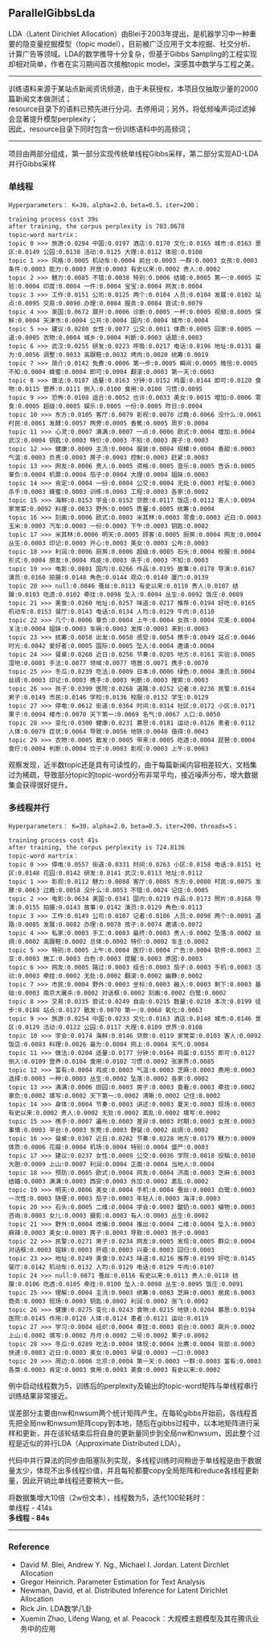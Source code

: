 ## ParallelGibbsLda  
LDA（Latent Dirichlet Allocation）由Blei于2003年提出，是机器学习中一种重要的隐变量挖掘模型（topic model），目前被广泛应用于文本挖掘、社交分析、计算广告等领域。LDA的数学推导十分复杂，但基于Gibbs Sampling的工程实现却相对简单，作者在实习期间首次接触topic model，深感其中数学与工程之美。

***
训练语料来源于某站点新闻资讯频道，由于未获授权，本项目仅抽取少量的2000篇新闻文本做测试；  
resource目录下的语料已预先进行分词、去停用词；另外，将低频噪声词过滤掉会显著提升模型perplexity；  
因此，resource目录下同时包含一份训练语料中的高频词；
***

项目由两部分组成，第一部分实现传统单线程Gibbs采样，第二部分实现AD-LDA并行Gibbs采样
 
### 单线程

    Hyperparameters： K=30，alpha=2.0，beta=0.5，iter=200； 

    training process cost 39s
    after training, the corpus perplexity is 703.0678
    topic-word martrix：  
	topic 0 >>> 旅游:0.0294 中国:0.0197 酒店:0.0170 文化:0.0165 城市:0.0163 景区:0.0149 公园:0.0138 活动:0.0125 大理:0.0112 体验:0.0108  
	topic 1 >>> 风格:0.0005 机动车:0.0004 前台:0.0003 一群:0.0003 女孩:0.0003 条件:0.0003 能力:0.0003 开放:0.0003 有史以来:0.0002 贵人:0.0002  
	topic 2 >>> 魅力:0.0085 不错:0.0038 特别:0.0006 结婚:0.0005 第一:0.0005 实验:0.0004 印度:0.0004 一件:0.0004 宝宝:0.0004 网友:0.0004  
	topic 3 >>> 工作:0.0151 公司:0.0125 两个:0.0104 人员:0.0104 发展:0.0102 站点:0.0095 交易:0.0090 办理:0.0084 服务:0.0084 尝试:0.0079  
	topic 4 >>> 美国:0.0672 展开:0.0006 诊断:0.0005 一杯:0.0005 视频:0.0005 保鲜:0.0004 天津市:0.0004 公共:0.0004 国内:0.0004 城市:0.0004  
	topic 5 >>> 建议:0.0280 女性:0.0077 公交:0.0011 体质:0.0005 回家:0.0005 一道:0.0005 衣物:0.0004 城乡:0.0004 判断:0.0003 话题:0.0003  
	topic 6 >>> 武汉:0.0255 研发:0.0223 呼吸:0.0217 电话:0.0196 地址:0.0131 最为:0.0056 调整:0.0033 高跟鞋:0.0032 烤肉:0.0020 统筹:0.0019  
	topic 7 >>> 简介:0.0142 免费:0.0006 第一步:0.0005 瞬间:0.0005 微信:0.0005 不知:0.0004 蜂蜜:0.0004 即可:0.0004 翻滚:0.0003 第一天:0.0003  
	topic 8 >>> 做法:0.0187 适量:0.0163 分钟:0.0152 鸡蛋:0.0144 即可:0.0120 食物:0.0115 营养:0.0111 倒入:0.0100 食用:0.0100 习惯:0.0095  
	topic 9 >>> 恐怖:0.0108 适合:0.0052 也许:0.0033 美女:0.0015 增加:0.0006 零食:0.0005 超级:0.0005 娱乐:0.0005 一份:0.0005 昨日:0.0004  
	topic 10 >>> 东方:0.0105 客厅:0.0079 影视:0.0078 过瘾:0.0066 没什么:0.0061 村民:0.0061 发酵:0.0057 两旁:0.0005 香蕉:0.0005 周岁:0.0004  
	topic 11 >>> 心灵:0.0007 满满:0.0007 一点:0.0006 欧式:0.0004 增加:0.0004 武汉:0.0004 钥匙:0.0003 特价:0.0003 不知:0.0003 房子:0.0003  
	topic 12 >>> 健康:0.0009 主流:0.0004 服装:0.0004 规模:0.0004 香甜:0.0003 气温:0.0003 负责:0.0003 房子:0.0003 控制:0.0003 赶紧:0.0003  
	topic 13 >>> 网友:0.0006 贵人:0.0005 资格:0.0005 音乐:0.0005 告诉:0.0005 辜负:0.0004 机票:0.0004 茄子:0.0004 大理:0.0004 姐妹:0.0003  
	topic 14 >>> 肯定:0.0004 一份:0.0004 公交:0.0004 无处:0.0003 时髦:0.0003 杀手:0.0003 蜂蜜:0.0003 训练:0.0003 工程:0.0003 各家:0.0002  
	topic 15 >>> 海鲜:0.0153 学会:0.0152 贷款:0.0117 饭店:0.0112 客人:0.0094 家常菜:0.0092 料理:0.0033 野外:0.0005 质量:0.0005 统筹:0.0004  
	topic 16 >>> 刻画:0.0006 欧式:0.0003 米其林:0.0003 零食:0.0003 近日:0.0003 玉米:0.0003 汽车:0.0003 一份:0.0003 下午:0.0003 钥匙:0.0002  
	topic 17 >>> 米其林:0.0006 明天:0.0005 顾客:0.0005 厨房:0.0004 网友:0.0004 丛生:0.0003 印记:0.0003 开心:0.0003 美女:0.0003 公布:0.0003  
	topic 18 >>> 利润:0.0006 厨房:0.0006 超级:0.0005 石头:0.0004 校服:0.0004 形式:0.0004 朋友:0.0004 鸡皮:0.0003 杀手:0.0003 不知:0.0003  
	topic 19 >>> 电影:0.0801 国内:0.0266 作品:0.0195 故事:0.0178 导演:0.0167 演员:0.0160 拍摄:0.0148 角色:0.0144 观众:0.0140 厦门:0.0139  
	topic 20 >>> null:0.0846 蚕丝:0.0113 有史以来:0.0110 贵人:0.0107 结膜:0.0103 吃透:0.0102 牵挂:0.0098 坠入:0.0094 丛生:0.0092 饭庄:0.0089  
	topic 21 >>> 美食:0.0260 地址:0.0257 味道:0.0217 推荐:0.0194 好吃:0.0165 机动车:0.0153 餐厅:0.0143 电话:0.0134 人均:0.0129 牛肉:0.0110  
	topic 22 >>> 几个:0.0006 辜负:0.0004 上午:0.0004 女孩:0.0004 完美:0.0004 关注:0.0004 姐妹:0.0003 车祸:0.0003 发挥:0.0003 来到:0.0003  
	topic 23 >>> 统筹:0.0058 出发:0.0058 感受:0.0054 携手:0.0049 站点:0.0046 时光:0.0042 爱好者:0.0005 国际:0.0005 坠入:0.0004 邀请:0.0004  
	topic 24 >>> 餐桌:0.0260 近日:0.0256 节奏:0.0205 地方:0.0161 实验:0.0085 湿地:0.0081 手法:0.0077 领域:0.0077 喧嚣:0.0071 携手:0.0070  
	topic 25 >>> 冬瓜:0.0239 吃法:0.0009 日本:0.0006 绿色:0.0004 演员:0.0004 丝绸:0.0003 印记:0.0003 携手:0.0003 判断:0.0003 搜索:0.0003  
	topic 26 >>> 孩子:0.0399 医院:0.0268 道路:0.0252 记者:0.0236 民警:0.0164 男子:0.0149 市民:0.0146 学校:0.0136 校服:0.0132 学生:0.0129  
	topic 27 >>> 停电:0.0612 街道:0.0364 时间:0.0314 社区:0.0172 小区:0.0171 果子:0.0094 楼市:0.0070 天下第一:0.0069 名气:0.0067 人口:0.0050  
	topic 28 >>> 变化:0.0300 健康:0.0231 慕思:0.0181 运动:0.0126 患者:0.0112 人体:0.0079 症状:0.0064 导致:0.0056 地铁:0.0048 值得:0.0043  
	topic 29 >>> 衣物:0.0005 散发:0.0005 带来:0.0005 吃透:0.0004 琵琶:0.0004 食疗:0.0004 判断:0.0004 饺子:0.0003 影视:0.0003 上午:0.0003  
	
观察发现，近半数topic还是具有可读性的，由于每篇新闻内容相差较大，文档集过为稀疏，导致部分topic的topic-word分布非常平均，接近噪声分布，增大数据集会获得很好提升。

### 多线程并行
    Hyperparameters： K=30，alpha=2.0，beta=0.5，iter=200，threads=5； 

	training process cost 41s
	after training, the corpus perplexity is 724.8136  
	topic-word martrix：  
	topic 0 >>> 停电:0.0557 街道:0.0331 时间:0.0263 小区:0.0158 电话:0.0151 社区:0.0148 花园:0.0142 研发:0.0141 武汉:0.0113 地址:0.0112
	topic 1 >>> 影视:0.0112 魅力:0.0088 客厅:0.0085 东方:0.0080 村民:0.0075 发酵:0.0063 过瘾:0.0058 没什么:0.0053 不错:0.0024 记住:0.0005
	topic 2 >>> 电影:0.0634 美国:0.0341 国内:0.0219 作品:0.0173 照片:0.0168 导演:0.0155 拍摄:0.0143 故事:0.0142 演员:0.0129 角色:0.0113
	topic 3 >>> 工作:0.0149 公司:0.0107 记者:0.0106 人员:0.0098 两个:0.0091 道路:0.0085 发展:0.0082 办理:0.0078 孩子:0.0074 邀请:0.0072
	topic 4 >>> 私家:0.0003 手工:0.0003 最终:0.0003 贵人:0.0002 坠落:0.0002 丝绸:0.0002 高跟鞋:0.0002 总体:0.0002 特价:0.0002 车主:0.0002
	topic 5 >>> 特别:0.0005 上午:0.0004 医疗:0.0004 广告:0.0004 软件:0.0003 三亚:0.0003 施工:0.0003 白色:0.0003 提醒:0.0003 原因:0.0003
	topic 6 >>> 网友:0.0005 路过:0.0003 组合:0.0003 茄子:0.0003 手机:0.0003 活动:0.0003 牵挂:0.0002 无处:0.0002 翻滚:0.0002 幽静:0.0002
	topic 7 >>> 市民:0.0004 野外:0.0003 坐标:0.0003 融入:0.0003 剩下:0.0003 基础:0.0003 南京大屠杀:0.0002 对话框:0.0002 刻画:0.0002 白鹭:0.0002
	topic 8 >>> 交易:0.0335 尝试:0.0249 自由:0.0215 数量:0.0210 本次:0.0199 徒步:0.0188 站点:0.0127 散发:0.0070 第一:0.0068 氧化:0.0063
	topic 9 >>> 旅游:0.0254 中国:0.0233 文化:0.0163 酒店:0.0148 城市:0.0146 景区:0.0129 活动:0.0122 公园:0.0117 大理:0.0109 世界:0.0108
	topic 10 >>> 学会:0.0174 海鲜:0.0146 贷款:0.0119 家常菜:0.0103 客人:0.0092 饭店:0.0083 料理:0.0026 最为:0.0004 网上:0.0004 天气:0.0004
	topic 11 >>> 做法:0.0204 适量:0.0177 分钟:0.0164 鸡蛋:0.0155 即可:0.0127 倒入:0.0109 营养:0.0104 食用:0.0102 习惯:0.0092 张家界:0.0085
	topic 12 >>> 富有:0.0004 鸡皮:0.0003 气温:0.0003 芝麻:0.0003 费用:0.0003 选择:0.0003 一种:0.0003 丛生:0.0002 坠落:0.0002 各家:0.0002
	topic 13 >>> 满满:0.0006 田园:0.0003 房子:0.0003 查看:0.0003 牵挂:0.0002 辜负:0.0002 填写:0.0002 天下第一:0.0002 清晰:0.0002 记住:0.0002
	topic 14 >>> 身体:0.0004 节奏:0.0003 讲述:0.0003 夏天:0.0003 现场:0.0003 有史以来:0.0002 贵人:0.0002 无处:0.0002 紊乱:0.0002 填写:0.0002
	topic 15 >>> 携手:0.0007 遍布:0.0003 差异:0.0003 时期:0.0003 女孩:0.0003 事情:0.0003 平台:0.0003 东莞:0.0003 野餐:0.0002 丝绸:0.0002
	topic 16 >>> 餐桌:0.0307 近日:0.0282 节奏:0.0228 地方:0.0179 魅力:0.0009 体质:0.0006 花瓣:0.0004 机场:0.0004 特别:0.0004 盛产:0.0003
	topic 17 >>> 建议:0.0237 女性:0.0089 公交:0.0036 学院:0.0018 投稿:0.0010 大胆:0.0009 上山:0.0007 利润:0.0004 正面:0.0004 当地人:0.0004
	topic 18 >>> 预防:0.0005 欧式:0.0004 网友:0.0004 济南:0.0003 芝麻:0.0003 结婚:0.0003 满满:0.0003 西安:0.0003 外加:0.0002 紊乱:0.0002
	topic 19 >>> 明天:0.0006 美女:0.0004 手机:0.0004 蚕丝:0.0003 白鹭:0.0003 一次性:0.0003 随便:0.0003 茄子:0.0003 年轻人:0.0003 海洋:0.0003
	topic 20 >>> 石头:0.0005 二维:0.0004 学会:0.0003 酸奶:0.0003 植物:0.0003 咨询:0.0003 女儿:0.0003 摄影:0.0003 有人:0.0003 丛生:0.0002
	topic 21 >>> 野外:0.0004 改编:0.0004 推出:0.0004 二维:0.0004 坠入:0.0003 麻辣:0.0003 美女:0.0003 房子:0.0003 导致:0.0003 孩子:0.0003
	topic 22 >>> 民警:0.0271 男子:0.0234 网友:0.0005 发现:0.0005 群众:0.0004 对话框:0.0003 姐妹:0.0003 肝癌:0.0003 兴奋:0.0003 回归:0.0003
	topic 23 >>> 地址:0.0249 美食:0.0243 味道:0.0216 推荐:0.0199 好吃:0.0145 餐厅:0.0142 机动车:0.0132 人均:0.0129 电话:0.0129 牛肉:0.0107
	topic 24 >>> null:0.0871 蚕丝:0.0116 有史以来:0.0113 贵人:0.0110 结膜:0.0106 吃透:0.0105 牵挂:0.0100 坠入:0.0098 丛生:0.0095 饭庄:0.0091
	topic 25 >>> 理解:0.0004 主流:0.0003 统筹:0.0003 芝麻:0.0003 居民:0.0003 商务:0.0003 现场:0.0003 钥匙:0.0002 利润:0.0002 张飞:0.0002
	topic 26 >>> 健康:0.0275 变化:0.0243 食物:0.0215 地铁:0.0204 慕思:0.0194 医院:0.0145 作用:0.0128 人体:0.0124 患者:0.0121 运动:0.0119
	topic 27 >>> 学习:0.0004 组织:0.0004 牵挂:0.0003 前台:0.0003 飙升:0.0002 上山:0.0002 填写:0.0002 月月:0.0002 二号:0.0002 果子:0.0002
	topic 28 >>> 冬瓜:0.0289 吃法:0.0004 体现:0.0004 比赛:0.0004 背部:0.0003 快递:0.0003 近日:0.0003 美女:0.0003 早餐:0.0003 一口:0.0003
	topic 29 >>> 周边:0.0006 北京:0.0004 第一天:0.0003 一群:0.0003 富有:0.0003 各类:0.0003 肯定:0.0003 食用:0.0003 美食:0.0003 有史以来:0.0002

例中启动线程数为5，训练后的perplexity及输出的topic-word矩阵与单线程串行训练结果非常接近。  

误差部分主要由nw和nwsum两个统计矩阵产生。在每轮gibbs开始前，各线程首先把全局nw和nwsum矩阵copy到本地，随后在gibbs过程中，以本地矩阵进行采样和更新，并在该轮结束后将自身的更新量同步到全局nw和nwsum，因此整个过程是近似的并行LDA（Approximate Distributed LDA）。  

代码中并行算法的同步由阻塞队列实现，多线程训练时间稍逊于单线程是由于数据量太少，体现不出多线程价值，并且每轮都要copy全局矩阵和reduce各线程更新量，因此开销比单线程还要稍大一些。

将数据集增大10倍（2w份文本），线程数为5，迭代100轮耗时：  
单线程 - 414s  
__多线程 - 84s__

***

### Reference
* David M. Blei, Andrew Y. Ng., Michael I. Jordan. Latent Dirchlet Allocation
* Gregor Heinrich. Parameter Estimation for Text Analysis
* Newman, David, et al. Distributed Inference for Latent Dirichlet Allocation
* Rick Jin. LDA数学八卦
* Xuemin Zhao, Lifeng Wang, et al. Peacock：大规模主题模型及其在腾讯业务中的应用